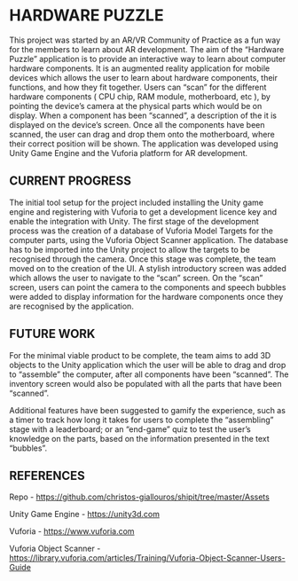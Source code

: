 # HARDWARE PUZZLE

This project was started by an AR/VR Community of Practice as a fun way for the members to learn about AR development. The aim of the “Hardware Puzzle” application is to provide an interactive way to learn about computer hardware components. It is an augmented reality application for mobile devices which allows the user to learn about hardware components, their functions, and how they fit together. Users can “scan” for the different hardware components ( CPU chip, RAM module, motherboard, etc ), by pointing the device’s camera at the physical parts which would be on display. When a component has been “scanned”, a description of the it is displayed on the device’s screen. Once all the components have been scanned, the user can drag and drop them onto the motherboard, where their correct position will be shown. The application was developed using Unity Game Engine and the Vuforia platform for AR development.

## CURRENT PROGRESS

The initial tool setup for the project included installing the Unity game engine and registering with Vuforia to get a development licence key and enable the integration with Unity. The first stage of the development process was the creation of a database of Vuforia Model Targets for the computer parts, using the Vuforia Object Scanner application. The database has to be imported into the Unity project to allow the targets to be recognised through the camera. Once this stage was complete, the team moved on to the creation of the UI. A stylish introductory screen was added which allows the user to navigate to the “scan” screen. On the “scan” screen, users can point the camera to the components and speech bubbles were added to display information for the hardware components once they are recognised by the application.

## FUTURE WORK

For the minimal viable product to be complete, the team aims to add 3D objects to the Unity application which the user will be able to drag and drop to “assemble” the computer, after all components have been “scanned”. The inventory screen would also be populated with all the parts that have been “scanned”.

Additional features have been suggested to gamify the experience, such as a timer to track how long it takes for users to complete the “assembling” stage with a leaderboard; or an “end-game” quiz to test the user’s knowledge on the parts, based on the information presented in the text “bubbles”.

## REFERENCES

Repo - https://github.com/christos-giallouros/shipit/tree/master/Assets

Unity Game Engine - https://unity3d.com

Vuforia - https://www.vuforia.com

Vuforia Object Scanner - https://library.vuforia.com/articles/Training/Vuforia-Object-Scanner-Users-Guide


